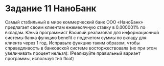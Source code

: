 # Задание 11 НаноБанк
Самый стабильный в мире коммерческий банк ООО «НаноБанк» предлагает своим клиентам ежемесячную ставку в 0.000001% по вкладам.
Юный программист Василий реализовал для информационной системы банка функцию benefit с подсчетом суммы по вкладу для клиента через 1 год.
Исправьте функцию таким образом, чтобы справедливость в банковской системе восторжествовала (но при этом увеличивать процент нельзя):
(Реализуйте правильный вариант программы, используя тип float)
